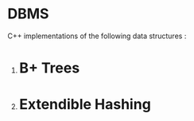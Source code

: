 # DBMS

C++ implementations of the following data structures : 

1) # B+ Trees
2) # Extendible Hashing
